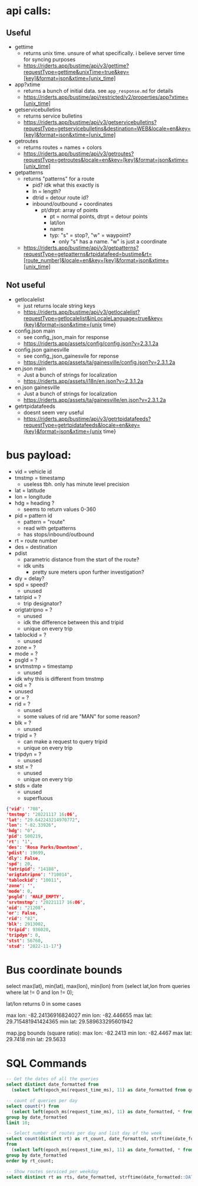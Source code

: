 # api calls:

## Useful

- gettime
  - returns unix time. unsure of what specifically. i believe server time for syncing purposes
  - https://riderts.app/bustime/api/v3/gettime?requestType=gettime&unixTime=true&key=[key]&format=json&xtime=[unix_time]
- app?xtime
  - returns a bunch of initial data. see `app_response.md` for details
  - https://riderts.app/bustime/api/restricted/v2/properties/app?xtime=[unix_time]
- getservicebulletins
  - returns service bulletins
  - https://riderts.app/bustime/api/v3/getservicebulletins?requestType=getservicebulletins&destination=WEB&locale=en&key=[key]&format=json&xtime=[unix_time]
- getroutes
  - returns routes + names + colors
  - https://riderts.app/bustime/api/v3/getroutes?requestType=getroutes&locale=en&key=[key]&format=json&xtime=[unix_time]
- getpatterns
  - returns "patterns" for a route
    - pid? idk what this exactly is
    - ln = length?
    - dtrid = detour route id?
    - inbound/outbound + coordinates
      - pt/dtrpt: array of points
        - pt = normal points, dtrpt = detour points
        - lat/lon
        - name
        - typ: "s" = stop?, "w" = waypoint?
          - only "s" has a name. "w" is just a coordinate
  - https://riderts.app/bustime/api/v3/getpatterns?requestType=getpatterns&rtpidatafeed=bustime&rt=[route_number]&locale=en&key=[key]&format=json&xtime=[unix_time]

## Not useful

- getlocalelist
  - just returns locale string keys
  - https://riderts.app/bustime/api/v3/getlocalelist?requestType=getlocalelist&inLocaleLanguage=true&key={key}&format=json&xtime={unix time}
- config.json main
  - see config_json_main for response
  - https://riderts.app/assets/config/config.json?v=2.3.1.2a
- config.json gainesville
  - see config_json_gainesvile for reponse
  - https://riderts.app/assets/ta/gainesville/config.json?v=2.3.1.2a
- en.json main
  - Just a bunch of strings for localization
  - https://riderts.app/assets/i18n/en.json?v=2.3.1.2a
- en.json gainesville
  - Just a bunch of strings for localization
  - https://riderts.app/assets/ta/gainesville/en.json?v=2.3.1.2a
- getrtpidatafeeds
  - doesnt seem very useful
  - https://riderts.app/bustime/api/v3/getrtpidatafeeds?requestType=getrtpidatafeeds&locale=en&key={key}&format=json&xtime={unix time}

# bus payload:

- vid = vehicle id
- tmstmp = timestamp
  - useless tbh. only has minute level precision
- lat = latitude
- lon = longitude
- hdg = heading ?
  - seems to return values 0-360
- pid = pattern id
  - pattern = "route"
  - read with getpatterns
  - has stops/inbound/outbound
- rt = route number
- des = destination
- pdist
  - parametric distance from the start of the route?
  - idk units
    - pretty sure meters upon further investigation?
- dly = delay?
- spd = speed?
  - unused
- tatripid = ?
  - trip designator?
- origtatripno = ?
  - unused
  - idk the difference between this and tripid
  - unique on every trip
- tablockid = ?
  - unused
- zone = ?
- mode = ?
- psgld = ?
- srvtmstmp = timestamp
  - unused
- idk why this is different from tmstmp
- oid = ?
- unused
- or = ?
- rid = ?
  - unused
  - some values of rid are "MAN" for some reason?
- blk = ?
  - unused
- tripid = ?
  - can make a request to query tripid
  - unique on every trip
- tripdyn = ?
  - unused
- stst = ?
  - unused
  - unique on every trip
- stds = date
  - unused
  - superfluous

```json
{'vid': '708',
'tmstmp': '20221117 16:06',
'lat': '29.642243214970772',
'lon': '-82.33926',
'hdg': '0',
'pid': 500219,
'rt': '1',
'des': 'Rosa Parks/Downtown',
'pdist': 19699,
'dly': False,
'spd': 20,
'tatripid': '14188',
'origtatripno': '710014',
'tablockid': '10011',
'zone': '',
'mode': 0,
'psgld': 'HALF_EMPTY',
'srvtmstmp': '20221117 16:06',
'oid': '21208',
'or': False,
'rid': '82',
'blk': 2913002,
'tripid': 936020,
'tripdyn': 0,
'stst': 56760,
'stsd': '2022-11-17'}
```

# Bus coordinate bounds

select max(lat), min(lat), max(lon), min(lon) from (select lat,lon from queries where lat != 0 and lon != 0);

lat/lon returns 0 in some cases

max lon: -82.24136916824027
min lon: -82.446655
max lat: 29.715481941424365
min lat: 29.589633295601942

map.jpg bounds (square ratio):
max lon: -82.2413
min lon: -82.4467
max lat: 29.7418
min lat: 29.5633

# SQL Commands

```sql
-- Get the dates of all the queries
select distinct date_formatted from
  (select left(epoch_ms(request_time_ms), 11) as date_formatted from queries);

-- count of queries per day
select count(*) from
  (select left(epoch_ms(request_time_ms), 11) as date_formatted, * from queries)
group by date_formatted
limit 10;

-- Select number of routes per day and list day of the week
select count(distinct rt) as rt_count, date_formatted, strftime(date_formatted::DATE, '%a')
from
  (select left(epoch_ms(request_time_ms), 11) as date_formatted, * from queries)
group by date_formatted
order by rt_count;

-- Show routes serviced per weekday
select distinct rt as rts, date_formatted, strftime(date_formatted::DATE, '%a')  from (select left(epoch_ms(request_time_ms), 11) as date_formatted, * from queries) group by date_formatted, rts order by date_formatted, rts;
```
